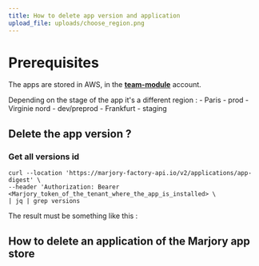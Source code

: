 ```yaml
---
title: How to delete app version and application
upload_file: uploads/choose_region.png
---
```

# Prerequisites

T﻿he apps are stored in AWS, in the **[team-module](https://marjory.awsapps.com/start#/)** account.

D﻿epending on the stage of the app it's a different region :
-﻿ Paris - prod
-﻿ Virginie nord - dev/preprod
-﻿ Frankfurt - staging

## ﻿Delete the app version ?

### G﻿et all versions id

```shell
curl --location 'https://marjory-factory-api.io/v2/applications/app-digest' \
--header 'Authorization: Bearer <Marjory_token_of_the_tenant_where_the_app_is_installed> \
| jq | grep versions
```

T﻿he result must be something like this :



## ﻿How to delete an application of the Marjory app store